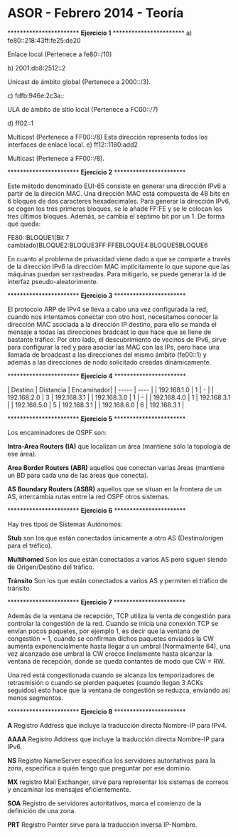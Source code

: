 # ASOR - Febrero 2014 - Teoría

*********************** **Ejercicio 1** ***********************
a) fe80::218:43ff:fe25:de20

Enlace local (Pertenece a fe80::/10)

b) 2001:db8:2512::2

Unicast de ámbito global (Pertenece a 2000::/3).

c) fdfb:946e:2c3a::

ULA de ámbito de sitio local (Pertenece a FC00::/7)

d) ff02::1

Multicast (Pertenece a FF00::/8) Esta dirección representa todos los interfaces de enlace local.
e) ff12::1180:add2

Multicast (Pertenece a FF00::/8).

*********************** **Ejercicio 2** ***********************

Este método denominado EUI-65 consiste en generar una dirección IPv6 a partir de la direción MAC. Una dirección MAC está compuesta de 48 bits en 6 bloques de dos caracteres hexadecimales. Para generar la dirección IPv6, se cogen los tres primeros bloques, se le añade FF:FE y se le colocan los tres últimos bloques. Además, se cambia el séptimo bit por un 1. De forma que queda:

FE80::BLOQUE1(Bit 7 cambiado)BLOQUE2:BLOQUE3FF:FFEBLOQUE4:BLOQUE5BLOQUE6

En cuanto al problema de privacidad viene dado a que se comparte a través de la dirección IPv6 la direccióm MAC implícitamente lo que supone que las máquinas puedan ser rastreadas. Para mitigarlo, se puede generar la id de interfaz pseudo-aleatorimente.

*********************** **Ejercicio 3** ***********************

El protocolo ARP de IPv4 se lleva a cabo una vez configurada la red, cuando nos intentamos conectar con otro host, necesitamos conocer la dirección MAC asociada a la dirección IP destino, para ello se manda el mensaje a todas las direcciones bradcast lo que hace que se llene de bastante tráfico. Por otro lado, el descubrimiento de vecinos de IPv6, sirve para configurar la red y para asociar las MAC con las IPs, pero hace una llamada de broadcast a las direcciones del mismo ámbito (fe00::1) y además a las direcciones de nodo solicitado creadas dinámicamente.

*********************** **Ejercicio 4** ***********************

| Destino | Distancia | Encaminador|
| ----- | ---- |
| 192.168.1.0 | 1 | - |
| 192.168.2.0 | 3 | 192.168.3.1 |
| 192.168.3.0 | 1 | - |
| 192.168.4.0 | 1 | 192.168.3.1 |
| 192.168.5.0 | 5 | 192.168.3.1 |
| 192.168.6.0 | 6 | 192.168.3.1 |

*********************** **Ejercicio 5** ***********************

Los encaminadores de OSPF son:

**Intra-Area Routers (IA)** que localizan un área (mantiene sólo la topología de ese área).

**Area Border Routers (ABR)** aquellos que conectan varias áreas (mantiene un BD para cada una de las áreas que conecta).

**AS Boundary Routers (ASBR)** aquellos que se situan en la frontera de un AS, intercambia rutas entre la red OSPF  otros sistemas.


*********************** **Ejercicio 6** ***********************

Hay tres tipos de Sistemas Autónomos:

**Stub** son los que están conectados únicamente a otro AS (Destino/origen para el tréfico).

**Multihomed** Son los que están conectados a varios AS pero siguen siendo de Origen/Destino del tráfico.

**Tránsito** Son los que están conectados a varios AS y permiten el tráfico de tránsito.

*********************** **Ejercicio 7** ***********************

Además de la ventana de recepción, TCP utiliza la venta de congestión para controlar la congestión de la red. Cuando se inicia una conexión TCP se envían pocos paquetes, por ejemplo 1, es decir que la ventana de congestión = 1, cuando se confirman dichos paquetes enviados la CW aumenta exponencialmente hasta llegar a un umbral (Normalmente 64), una vez alcanzado ese umbral la CW crecce linelamente hasta alcanzar la ventana de recepción, donde se queda contantes de modo que CW = RW.

Una red está congestionada cuando se alcanza los temporizadores de retrasmisión o cuando se pierden paquetes (cuando llegan 3 ACKs seguidos) esto hace que la ventana de congestión se reduzca, enviando así menos segmentos.

*********************** **Ejercicio 8** ***********************

**A** Registro Address que incluye la traducción directa Nombre-IP para IPv4.

**AAAA** Registro Address que incluye la traducción directa Nombre-IP para IPv6.

**NS** Registro NameServer especifica los servidores autoritativos para la zona, especifica a quién tengo que preguntar por ese dominio.

**MX** registro Mail Exchanger, sirve para representar los sistemas de correos y encaminar los mensajes eficientemente.

**SOA** Registro de servidores autoritativos, marca el comienzo de la definición de una zona.

**PRT** Registro Pointer sirve para la traducción inversa IP-Nombre.
